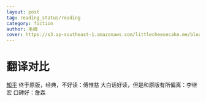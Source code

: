 ```yaml
---
layout: post
tag: reading_status/reading
category: fiction
author: 毛姆
cover: https://s3.ap-southeast-1.amazonaws.com/littlecheesecake.me/blog-post/books/月亮和六便士.jpg
---
```


# 翻译对比
[知乎](https://www.zhihu.com/question/21514929)
终于原版，经典，不好读：傅惟慈
大白话好读，但是和原版有所偏离：李继宏
口碑好：詹森



